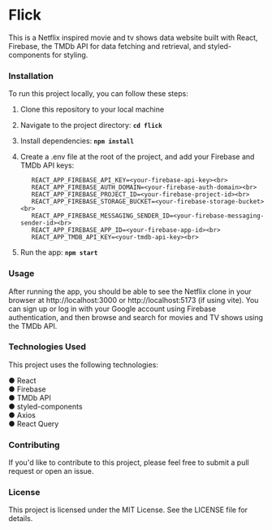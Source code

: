 <h1>Flick</h1>

This is a Netflix inspired movie and tv shows data website built with React, Firebase, the TMDb API for data fetching and retrieval, and styled-components for styling.

<h3>Installation</h3>

To run this project locally, you can follow these steps:

1. Clone this repository to your local machine
2. Navigate to the project directory: <strong>`cd flick`</strong>
3. Install dependencies: <strong>`npm install`</strong>
4. Create a .env file at the root of the project, and add your Firebase and TMDb API keys:

          REACT_APP_FIREBASE_API_KEY=<your-firebase-api-key><br>
          REACT_APP_FIREBASE_AUTH_DOMAIN=<your-firebase-auth-domain><br>
          REACT_APP_FIREBASE_PROJECT_ID=<your-firebase-project-id><br>
          REACT_APP_FIREBASE_STORAGE_BUCKET=<your-firebase-storage-bucket><br>
          REACT_APP_FIREBASE_MESSAGING_SENDER_ID=<your-firebase-messaging-sender-id><br>
          REACT_APP_FIREBASE_APP_ID=<your-firebase-app-id><br>
          REACT_APP_TMDB_API_KEY=<your-tmdb-api-key><br>

5. Run the app: <strong>`npm start`</strong>

<h3>Usage</h3>

After running the app, you should be able to see the Netflix clone in your browser at http://localhost:3000 or http://localhost:5173 (if using vite). You can sign up or log in with your Google account using Firebase authentication, and then browse and search for movies and TV shows using the TMDb API.

<h3>Technologies Used</h3>

This project uses the following technologies:

● React<br>
● Firebase<br>
● TMDb API<br>
● styled-components<br>
● Axios<br>
● React Query<br>

<h3>Contributing</h3>

If you'd like to contribute to this project, please feel free to submit a pull request or open an issue.

<h3>License</h3>

This project is licensed under the MIT License. See the LICENSE file for details.
